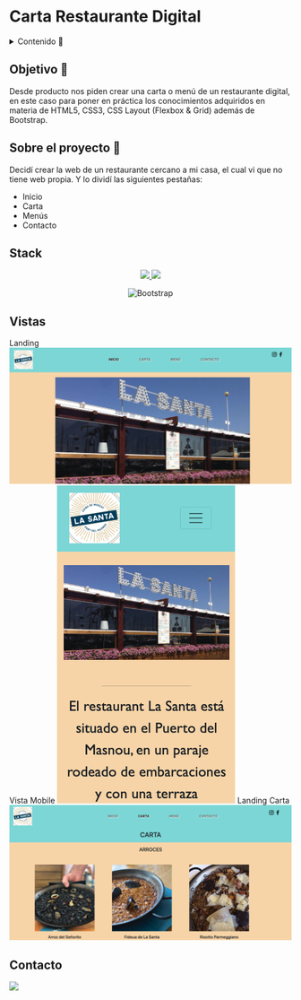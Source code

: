 # Carta Restaurante Digital

<details>
  <summary>Contenido 📝</summary>
  <ol>
    <li><a href="#objetivo-🎯">Objetivo</a></li>
    <li><a href="#sobre-el-proyecto-🔎">Sobre el proyecto</a></li>
    <li><a href="#stack">Stack</a></li>
    <li><a href="#vistas">Vistas</a></li>
    <li><a href="#contacto">Contacto</a></li>
  </ol>
</details>

## Objetivo 🎯
Desde producto nos piden crear una carta o menú de un restaurante digital,
en este caso para poner en práctica los conocimientos adquiridos en materia de
HTML5, CSS3, CSS Layout (Flexbox & Grid) además de Bootstrap.

## Sobre el proyecto 🔎
Decidí crear la web de un restaurante cercano a mi casa, el cual vi que no tiene web propia. 
Y lo dividí las siguientes pestañas:
- Inicio
- Carta
- Menús
- Contacto
  

## Stack
<div align="center">
<a href="https://developer.mozilla.org/es/docs/Web/HTML">
    <img src= "https://efa-centro.org/wp-content/uploads/2017/02/html5-efa-moratalaz-263x263.png"/>
</a>
<a href="https://developer.mozilla.org/es/docs/Web/CSS">
    <img src= "https://www.returngis.net/wp-content/uploads/2012/05/logo_CSS3.png"/>
</a>

![Bootstrap](https://img.shields.io/badge/bootstrap-%238511FA.svg?style=for-the-badge&logo=bootstrap&logoColor=white)
 </div>

## Vistas
Landing
<img src="./img/resultadoFinal/landingHome.png"> 
Vista Mobile
<img src="./img/resultadoFinal/landingMobile.png">
Landing Carta
<img src="./img/resultadoFinal/landingCarta.png">


## Contacto

<a href = "mailto:adriarigola@gmail.com"><img src="https://img.shields.io/badge/Gmail-C6362C?style=for-the-badge&logo=gmail&logoColor=white" target="_blank"></a>